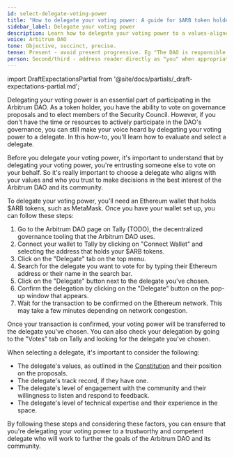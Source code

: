 ```yaml
---
id: select-delegate-voting-power
title: "How to delegate your voting power: A guide for $ARB token holders"
sidebar_label: Delegate your voting power
description: Learn how to delegate your voting power to a values-aligned Arbitrum DAO delegate.
voice: Arbitrum DAO
tone: Objective, succinct, precise.
tense: Present - avoid present progressive. Eg "The DAO is responsible for..." instead of "The DAO is currently responsible for..." and "The DAO is implementing...".
person: Second/third - address reader directly as "you" when appropriate, refer to the DAO as the DAO, not as "we".
---
```


import DraftExpectationsPartial from '@site/docs/partials/_draft-expectations-partial.md'; 

<DraftExpectationsPartial />

Delegating your voting power is an essential part of participating in the <a data-quicklook-from='arbitrum-dao'>Arbitrum DAO</a>. As a token holder, you have the ability to vote on governance <a data-quicklook-from='arbitrum-improvement-proposal-aip'>proposals</a> and to elect members of the <a data-quicklook-from='security-council'>Security Council</a>. However, if you don't have the time or resources to actively participate in the DAO's governance, you can still make your voice heard by delegating your voting power to a <a data-quicklook-from='delegate'>delegate</a>. In this how-to, you'll learn how to evaluate and select a delegate.

Before you delegate your voting power, it's important to understand that by delegating your voting power, you're entrusting someone else to vote on your behalf. So it's really important to choose a delegate who aligns with your values and who you trust to make decisions in the best interest of the Arbitrum DAO and its community.

To delegate your voting power, you'll need an Ethereum wallet that holds <a data-quicklook-from='arb'>$ARB</a> tokens, such as MetaMask. Once you have your wallet set up, you can follow these steps:

1. Go to the Arbitrum DAO page on Tally (TODO), the decentralized governance tooling that the Arbitrum DAO uses.
2. Connect your wallet to Tally by clicking on "Connect Wallet" and selecting the address that holds your $ARB tokens.
3. Click on the "Delegate" tab on the top menu.
4. Search for the delegate you want to vote for by typing their Ethereum address or their name in the search bar.
5. Click on the "Delegate" button next to the delegate you've chosen.
6. Confirm the delegation by clicking on the "Delegate" button on the pop-up window that appears.
7. Wait for the transaction to be confirmed on the Ethereum network. This may take a few minutes depending on network congestion.

Once your transaction is confirmed, your voting power will be transferred to the delegate you've chosen. You can also check your delegation by going to the "Votes" tab on Tally and looking for the delegate you've chosen.

When selecting a delegate, it's important to consider the following:

 - The delegate's values, as outlined in the [Constitution](../dao-constitution.md) and their position on the proposals.
 - The delegate's track record, if they have one.
 - The delegate's level of engagement with the community and their willingness to listen and respond to feedback.
 - The delegate's level of technical expertise and their experience in the space.

By following these steps and considering these factors, you can ensure that you're delegating your voting power to a trustworthy and competent delegate who will work to further the goals of the Arbitrum DAO and its community.